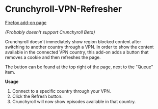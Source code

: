 # Crunchyroll-VPN-Refresher
[Firefox add-on page](https://addons.mozilla.org/en-US/firefox/addon/crunchyroll-vpn-refresher/)  

_(Probably doesn't support Crunchyroll Beta)_

Crunchyroll doesn't immediately show region blocked content after switching to another country through a VPN. In order to 
show the content available in the connected VPN country, this add-on adds a button that removes a cookie and then refreshes the page.

The button can be found at the top right of the page, next to the "Queue" item.

**Usage**
1. Connect to a specific country through your VPN.
2. Click the Refresh button.
3. Crunchyroll will now show episodes available in that country.
